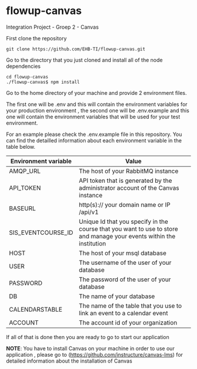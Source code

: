 # flowup-canvas
Integration Project - Groep 2 - Canvas

First clone the repository

```
git clone https://github.com/EHB-TI/flowup-canvas.git
```

Go to the directory that you just cloned and install all of the node dependencies

```
cd flowup-canvas
./flowup-canvas$ npm install
```
Go to the home directory of your machine and provide 2 environment files.

The first one will be .env and this will contain the environment variables for your production environment , the second one will be .env.example and this one will contain the environment variables that will be used for your test environment. 

For an example please check the .env.example file in this repository. You can find the detailled information about each environment variable in the table below.

| Environment variable  | Value |
| ------------- | ------------- |
| AMQP_URL  | The host of your RabbitMQ instance |
| API_TOKEN  | API token that is generated by the administrator account of the Canvas instance |
| BASEURL  | http(s):// your domain name or IP /api/v1 |
| SIS_EVENTCOURSE_ID  | Unique Id that you specify in the course that you want to use to store and manage your events within the institution|
| HOST | The host of your msql database |
| USER | The username of the user of your database |
| PASSWORD | The password of the user of your database |
| DB | The name of your database |
| CALENDARSTABLE | The name of the table that you use to link an event to a calendar event |
| ACCOUNT | The account id of your organization | 

If all of that is done then you are ready to go to start our application

**NOTE**: You have to install Canvas on your machine in order to use our application , please go to (https://github.com/instructure/canvas-lms) for detailed information about the installation of Canvas
